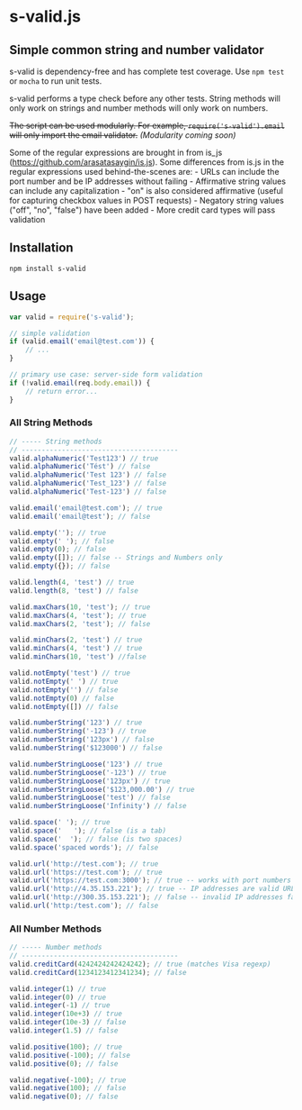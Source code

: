 # s-valid.js
## Simple common string and number validator
s-valid is dependency-free and has complete test coverage. Use `npm test` or `mocha` to run unit tests.

s-valid performs a type check before any other tests. String methods will only work on strings and number methods will only work on numbers.

~~The script can be used modularly. For example, `require('s-valid').email` will only import the email validator.~~
*(Modularity coming soon)*

Some of the regular expressions are brought in from is_js (https://github.com/arasatasaygin/is.js). Some differences from is.js in the regular expressions used behind-the-scenes are:
	- URLs can include the port number and be IP addresses without failing
	- Affirmative string values can include any capitalization
	- "on" is also considered affirmative (useful for capturing checkbox values in POST requests)
	- Negatory string values ("off", "no", "false") have been added
	- More credit card types will pass validation

## Installation
```
npm install s-valid
```

## Usage
```javascript
var valid = require('s-valid');

// simple validation
if (valid.email('email@test.com')) {
	// ...
}

// primary use case: server-side form validation
if (!valid.email(req.body.email)) {
	// return error...
}
```

### All String Methods
```javascript
// ----- String methods
// ---------------------------------------
valid.alphaNumeric('Test123') // true
valid.alphaNumeric('Tést') // false
valid.alphaNumeric('Test 123') // false
valid.alphaNumeric('Test_123') // false
valid.alphaNumeric('Test-123') // false

valid.email('email@test.com'); // true
valid.email('email@test'); // false

valid.empty(''); // true
valid.empty(' '); // false
valid.empty(0); // false
valid.empty([]); // false -- Strings and Numbers only
valid.empty({}); // false

valid.length(4, 'test') // true
valid.length(8, 'test') // false

valid.maxChars(10, 'test'); // true
valid.maxChars(4, 'test'); // true
valid.maxChars(2, 'test'); // false

valid.minChars(2, 'test') // true
valid.minChars(4, 'test') // true
valid.minChars(10, 'test') //false

valid.notEmpty('test') // true
valid.notEmpty(' ') // true
valid.notEmpty('') // false
valid.notEmpty(0) // false
valid.notEmpty([]) // false

valid.numberString('123') // true
valid.numberString('-123') // true
valid.numberString('123px') // false
valid.numberString('$123000') // false

valid.numberStringLoose('123') // true
valid.numberStringLoose('-123') // true
valid.numberStringLoose('123px') // true
valid.numberStringLoose('$123,000.00') // true
valid.numberStringLoose('test') // false
valid.numberStringLoose('Infinity') // false

valid.space(' '); // true
valid.space('	'); // false (is a tab)
valid.space('  '); // false (is two spaces)
valid.space('spaced words'); // false 

valid.url('http://test.com'); // true
valid.url('https://test.com'); // true
valid.url('https://test.com:3000'); // true -- works with port numbers
valid.url('http://4.35.153.221'); // true -- IP addresses are valid URLs
valid.url('http://300.35.153.221'); // false -- invalid IP addresses fail
valid.url('http:/test.com'); // false
```
### All Number Methods
```javascript
// ----- Number methods
// ---------------------------------------
valid.creditCard(4242424242424242); // true (matches Visa regexp)
valid.creditCard(1234123412341234); // false

valid.integer(1) // true
valid.integer(0) // true
valid.integer(-1) // true
valid.integer(10e+3) // true
valid.integer(10e-3) // false
valid.integer(1.5) // false

valid.positive(100); // true
valid.positive(-100); // false
valid.positive(0); // false

valid.negative(-100); // true
valid.negative(100); // false
valid.negative(0); // false

```
